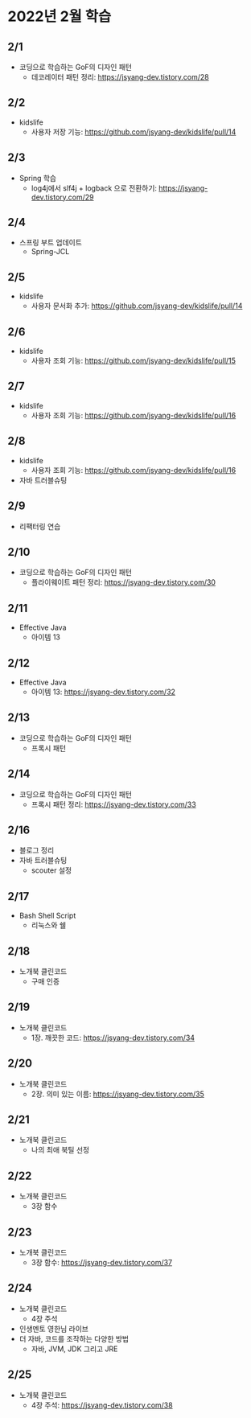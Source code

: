 # 2022년 2월 학습

## 2/1

- 코딩으로 학습하는 GoF의 디자인 패턴
  - 데코레이터 패턴 정리: <https://jsyang-dev.tistory.com/28>

## 2/2

- kidslife
  - 사용자 저장 기능: <https://github.com/jsyang-dev/kidslife/pull/14>

## 2/3

- Spring 학습
  - log4j에서 slf4j + logback 으로 전환하기: <https://jsyang-dev.tistory.com/29>

## 2/4

- 스프링 부트 업데이트
  - Spring-JCL

## 2/5

- kidslife
  - 사용자 문서화 추가: <https://github.com/jsyang-dev/kidslife/pull/14>

## 2/6

- kidslife
  - 사용자 조회 기능: <https://github.com/jsyang-dev/kidslife/pull/15>

## 2/7

- kidslife
  - 사용자 조회 기능: <https://github.com/jsyang-dev/kidslife/pull/16>

## 2/8

- kidslife
  - 사용자 조회 기능: <https://github.com/jsyang-dev/kidslife/pull/16>
- 자바 트러블슈팅

## 2/9

- 리팩터링 연습

## 2/10

- 코딩으로 학습하는 GoF의 디자인 패턴
  - 플라이웨이트 패턴 정리: <https://jsyang-dev.tistory.com/30>

## 2/11

- Effective Java
  - 아이템 13

## 2/12

- Effective Java
  - 아이템 13: <https://jsyang-dev.tistory.com/32>

## 2/13

- 코딩으로 학습하는 GoF의 디자인 패턴
  - 프록시 패턴

## 2/14

- 코딩으로 학습하는 GoF의 디자인 패턴
  - 프록시 패턴 정리: <https://jsyang-dev.tistory.com/33>

## 2/16

- 블로그 정리
- 자바 트러블슈팅
  - scouter 설정

## 2/17

- Bash Shell Script
  - 리눅스와 쉘

## 2/18

- 노개북 클린코드
  - 구매 인증

## 2/19

- 노개북 클린코드
  - 1장. 깨끗한 코드: <https://jsyang-dev.tistory.com/34>

## 2/20

- 노개북 클린코드
  - 2장. 의미 있는 이름: <https://jsyang-dev.tistory.com/35>

## 2/21

- 노개북 클린코드
  - 나의 최애 북틸 선정

## 2/22

- 노개북 클린코드
  - 3장 함수

## 2/23

- 노개북 클린코드
  - 3장 함수: <https://jsyang-dev.tistory.com/37>

## 2/24

- 노개북 클린코드
  - 4장 주석
- 인생멘토 영한님 라이브
- 더 자바, 코드를 조작하는 다양한 방법
  - 자바, JVM, JDK 그리고 JRE

## 2/25

- 노개북 클린코드
  - 4장 주석: <https://jsyang-dev.tistory.com/38>

